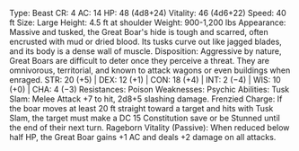 Type: Beast
CR: 4
AC: 14
HP: 48 (4d8+24)
Vitality: 46 (4d6+22)
Speed: 40 ft
Size: Large
Height: 4.5 ft at shoulder
Weight: 900-1,200 lbs
Appearance: Massive and tusked, the Great Boar's hide is tough and scarred, often encrusted with mud or dried blood. Its tusks curve out like jagged blades, and its body is a dense wall of muscle.
Disposition: Aggressive by nature, Great Boars are difficult to deter once they perceive a threat. They are omnivorous, territorial, and known to attack wagons or even buildings when enraged.
STR: 20 (+5) | DEX: 12 (+1) | CON: 18 (+4) | INT: 2 (−4) | WIS: 10 (+0) | CHA: 4 (−3)
Resistances: Poison
Weaknesses: Psychic
Abilities:
Tusk Slam: Melee Attack +7 to hit, 2d8+5 slashing damage.
Frenzied Charge: If the boar moves at least 20 ft straight toward a target and hits with Tusk Slam, the target must make a DC 15 Constitution save or be Stunned until the end of their next turn.
Rageborn Vitality (Passive): When reduced below half HP, the Great Boar gains +1 AC and deals +2 damage on all attacks.
